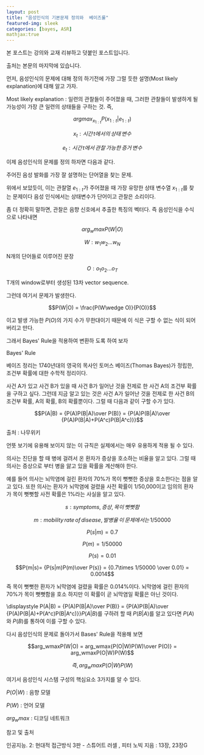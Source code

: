 ```yaml
---                                                                                                
layout: post                                                                                        
title: "음성인식의 기본문제 정의와  베이즈룰"                
featured-img: sleek
categories: [bayes, ASR]                                                                       
mathjax:true
---           
```


본 포스트는 강의와 교재 리뷰하고 덧붙인 포스트입니다.

출처는 본문의 마지막에 있습니다.





먼저, 음성인식의 문제에 대해 정의 하기전에 가장 그럴 듯한 설명(Most likely explanation)에 대해 알고 가자.



Most likely explanation : 일련의 관찰들이 주어졌을 때, 그러한 관찰들이 발생하게 될 가능성이 가장 큰 일련의 상태들을 구하는 것. 즉,

$$ argmax_{x_{1:t}}P(x_{1:t}|e_{1:t})$$

$$x_t : 시간\,t에서의\, 상태\, 변수$$

$$e_t : 시간\, t에서\, 관찰\, 가능한\, 증거\, 변수$$





이제 음성인식의 문제를 정의 하자면 다음과 같다.



주어진 음성 발화를 가장 잘 설명하는 단어열을 찾는 문제.



위에서 보았듯이, 이는 관찰열 $e_{1:t}$가 주어졌을 때 가장 유망한 상태 변수열 $x_{1:t}$를 찾는 문제이다 음성 인식에서는 상태변수가 단어이고 관찰은 소리이다. 

좀 더 정확히 말하면, 관찰은 음향 신호에서 추출한 특징의 벡터다. 즉 음성인식을 수식으로 나타내면



$$arg_wmaxP(W|O)$$ 

$$W: w_1w_2...w_N$$

N개의 단어들로 이루어진 문장

$$O : o_1o_2...o_T$$

T개의 window로부터 생성된 13차 vector sequence.



 그런데 여기서 문제가 발생한다. 

$$P(W|O) = \frac{P(W\wedge O)}{P(O)}$$ 

이고 발생 가능한 $P(O)$의 가지 수가 무한대이기 때문에 이 식은 구할 수 없는 식이 되어 버리고 만다. 

그래서 Bayes' Rule을 적용하여 변환하 도록 하여 보자 







Bayes' Rule


베이즈 정리는 1740년대의 영국의 목사인 토머스 베이즈(Thomas Bayes)가 정립한, 조건부 확률에 대한 수학적 정리이다.

사건 A가 있고 사건 B가 있을 때 사건 B가 일어난 것을 전제로 한 사건 A의 조건부 확률을 구하고 싶다. 그런데 지금 알고 있는 것은 사건 A가 일어난 것을 전제로 한 사건 B의 조건부 확률, A의 확률, B의 확률뿐이다. 그럴 때 다음과 같이 구할 수가 있다.



$$P(A|B) = {P(A)P(B|A)\over P(B)} = {P(A)P(B|A)\over {P(A)P(B|A)+P(A^c)P(B|A^c)}}$$



출처 : 나무위키 





언뜻 보기에 유용해 보이지 않는 이 규칙은 실제에서는 매우 유용하게 적용 될 수 있다. 



의사는 진단을 할 때 병에 걸려서 온 환자가 증상을 호소하는 비율을 알고 있다. 그럴 때 의사는 증상으로 부터 병을 앓고 있을 확률을 계산해야 한다. 

예를 들어 의사는 뇌막염에 걸린 환자의 70%가 목이 뻣뻣한 증상을 호소한다는 점을 알고 있다. 또한 의사는 환자가 뇌막염에 걸렸을 사전 확률이 1/50,000이고 임의의 환자가 목이 뻣뻣할 사전 확률은 1%라는 사실을 알고 있다. 



$$s : symptoms,\,증상,\, 목이\,뻣뻣함$$

$$m : mobility\, rate\,of\,disease, 발병율\,이\,문제에서는\,1/50000$$



$$P(s|m)=0.7$$

$$P(m)=1/50000$$

$$P(s)=0.01$$

$$P(m|s)= {P(s|m)P(m)\over P(s)} = {0.7\times 1/50000 \over 0.01} = 0.0014$$



즉 목이 뻣뻣한 환자가 뇌막염에 걸렸을 확률은 0.014%이다. 뇌막염에 걸린 환자의 70%가 목이 뻣뻣함을 호소 하지만 이 확률이 곧 뇌막염일 확률은 아닌 것이다.



\displaystyle P(A|B) = {P(A)P(B|A)\over P(B)} = {P(A)P(B|A)\over {P(A)P(B|A)+P(A^c)P(B|A^c)}}$P(A|B)$를 구하려 할 때 $P(B|A)$를 알고 있다면 $P(A)$와 $P(B)$를 통하여 이를 구할 수 있다.



다시 음성인식의 문제로 돌아가서 Bases' Rule을 적용해 보면



$$arg_wmaxP(W|O) = arg_wmax{P(O|W)P(W)\over P(O)} = arg_wmaxP(O|W)P(W)$$



$$즉,\, arg_wmaxP(O|W)P(W)$$



여기서 음성인식 시스템 구성의 핵심요소 3가지를 알 수 있다. 

$P(O|W)$ :  음향 모델

$P(W)$ : 언어 모델

$arg_wmax$ : 디코딩 네트워크 







참고 및 출처 

인공지능. 2: 현대적 접근방식 3판 - 스튜어트 러셀  , 피터 노빅 지음 : 13장, 23장G
